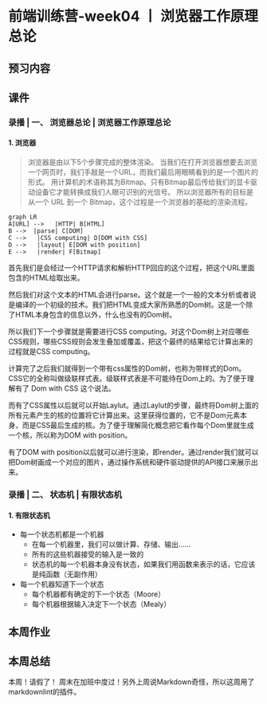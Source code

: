 # 前端训练营-week04 丨 浏览器工作原理总论

## 预习内容

## 课件

### 录播 | 一、 浏览器总论 | 浏览器工作原理总论

#### 1. 浏览器

>浏览器是由以下5个步骤完成的整体渲染。
当我们在打开浏览器想要去浏览一个网页时，我们手敲是一个URL，而我们最后用眼睛看到的是一个图片的形式。
用计算机的术语称其为Bitmap。只有Bitmap最后传给我们的显卡驱动设备它才能转换成我们人眼可识别的光信号。
所以浏览器所有的目标是从一个 URL 到一个 Bitmap，这个过程是一个浏览器的基础的渲染流程。

```mermaid
graph LR
A[URL] -->   |HTTP| B[HTML]
B -->  |parse| C[DOM]
C -->   |CSS computing| D[DOM with CSS]
D -->   |layout| E[DOM with position]
E -->   |render| F[Bitmap]
```

首先我们是会经过一个HTTP请求和解析HTTP回应的这个过程，把这个URL里面包含的HTML给取出来。

然后我们对这个文本的HTML会进行parse。这个就是一个一般的文本分析或者说是编译的一个初级的技术。我们把HTML变成大家所熟悉的Dom树。这是一个除了HTML本身包含的信息以外，什么也没有的Dom树。

所以我们下一个步骤就是需要进行CSS computing。对这个Dom树上对应哪些CSS规则，哪些CSS规则会发生叠加或覆盖，把这个最终的结果给它计算出来的过程就是CSS computing。

计算完了之后我们就得到一个带有css属性的Dom树，也称为带样式的Dom。CSS它的全称叫做级联样式表。级联样式表是不可能待在Dom上的。为了便于理解有了 Dom with CSS 这个说法。

而有了CSS属性以后就可以开始Laylut。通过Laylut的步骤，最终将Dom树上面的所有元素产生的核的位置将它计算出来。这里获得位置的，它不是Dom元素本身，而是CSS最后生成的核。为了便于理解简化概念把它看作每个Dom里就生成一个核，所以称为DOM with position。

有了DOM with position以后就可以进行渲染，即render。通过render我们就可以把Dom树画成一个对应的图片，通过操作系统和硬件驱动提供的API接口来展示出来。

### 录播 | 二、 状态机 | 有限状态机

#### 1. 有限状态机

- 每一个状态机都是一个机器
	+ 在每一个机器里，我们可以做计算、存储、输出……
    + 所有的这些机器接受的输入是一致的
    + 状态机的每一个机器本身没有状态，如果我们用函数来表示的话，它应该是纯函数（无副作用）
- 每一个机器知道下一个状态
    + 每个机器都有确定的下一个状态（Moore）
    + 每个机器根据输入决定下一个状态（Mealy）

## 本周作业

## 本周总结

本周！请假了！
周末在加班中度过！另外上周说Markdown奇怪，所以这周用了markdownlint的插件。  
